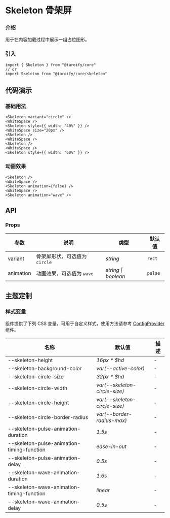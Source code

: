# Skeleton 骨架屏

### 介绍

用于在内容加载过程中展示一组占位图形。

### 引入

```tsx
import { Skeleton } from "@taroify/core"
// or
import Skeleton from "@taroify/core/skeleton"
```

## 代码演示

### 基础用法

```tsx
<Skeleton variant="circle" />
<WhiteSpace />
<Skeleton style={{ width: "40%" }} />
<WhiteSpace size="20px" />
<Skeleton />
<WhiteSpace />
<Skeleton />
<WhiteSpace />
<Skeleton style={{ width: "60%" }} />
```

### 动画效果

```tsx
<Skeleton />
<WhiteSpace />
<Skeleton animation={false} />
<WhiteSpace />
<Skeleton animation="wave" />
```

## API

### Props

| 参数 | 说明 | 类型 | 默认值 |
| --- | --- | --- | --- |
| variant | 骨架屏形状，可选值为 `circle` | _string_ | `rect` |
| animation | 动画效果，可选值为 `wave` | _string \| boolean_ | `pulse` |

## 主题定制

### 样式变量

组件提供了下列 CSS 变量，可用于自定义样式，使用方法请参考 [ConfigProvider](/components/config-provider/) 组件。

| 名称                                         | 默认值                           | 描述  |
|--------------------------------------------|-------------------------------|-----|
| --skeleton-height                          | _16px * $hd_                  | -   |
| --skeleton-background-color                | _var(--active-color)_         | -   |
| --skeleton-circle-size                     | _32px * $hd_                  | -   |
| --skeleton-circle-width                    | _var(--skeleton-circle-size)_ | -   |
| --skeleton-circle-height                   | _var(--skeleton-circle-size)_ | -   |
| --skeleton-circle-border-radius            | _var(--border-radius-max)_    | -   |
| --skeleton-pulse-animation-duration        | _1.5s_                        | -   |
| --skeleton-pulse-animation-timing-function | _ease-in-out_                 | -   |
| --skeleton-pulse-animation-delay           | _0.5s_                        | -   |
| --skeleton-wave-animation-duration         | _1.6s_                        | -   |
| --skeleton-wave-animation-timing-function  | _linear_                      | -   |
| --skeleton-wave-animation-delay            | _0.5s_                        | -   |
